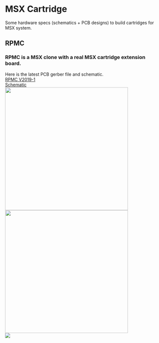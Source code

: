 # MSX Cartridge

Some hardware specs (schematics + PCB designs) to build cartridges for 
MSX system.

## RPMC 
### RPMC is a MSX clone with a real MSX cartridge extension board.
Here is the latest PCB gerber file and schematic.<br>
[RPMC V2019-1](https://drive.google.com/open?id=1N0of_Qc8jfkX5S-HGIQiXc7S8SLOvJMs) <br>
[Schematic](https://github.com/meesokim/msx-cartridge/blob/master/rpmcv2019-1/output/rpmcv2019-1.pdf) <br>
<img src="https://user-images.githubusercontent.com/1237930/50574932-a1ac7400-0e35-11e9-8d19-83cf6f92e133.png" width=400/>
<img src="https://user-images.githubusercontent.com/1237930/50574933-a2450a80-0e35-11e9-8291-2b19615f340d.png" width=400/><br>
<img src="https://user-images.githubusercontent.com/1237930/50574982-b3424b80-0e36-11e9-895b-9e131a48fb3f.png"/><br>

